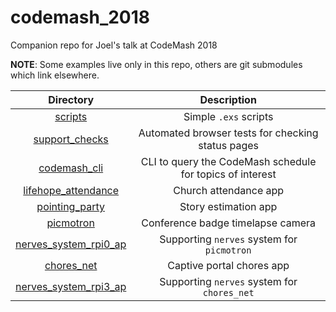 # codemash_2018

Companion repo for Joel's talk at CodeMash 2018

**NOTE**: Some examples live only in this repo, others are git submodules which link elsewhere.


| Directory     | Description   |
|:-------------:|:-------------:|
| [scripts ](https://github.com/joelbyler/codemash_2018/tree/master/scripts) | Simple `.exs` scripts |
| [support_checks ](https://github.com/joelbyler/codemash_2018/tree/master/support_checks) | Automated browser tests for checking status pages |
| [codemash_cli ](https://github.com/joelbyler/codemash_2018/tree/master/codemash_cli) | CLI to query the CodeMash schedule for topics of interest |
| [lifehope_attendance ](https://github.com/lifehopechurch/lifehope_attendance) | Church attendance app |
| [pointing_party ](https://github.com/joelbyler/pointing_party) | Story estimation app |
| [picmotron ](https://github.com/joelbyler/X) | Conference badge timelapse  camera |
| [nerves_system_rpi0_ap ](https://github.com/joelbyler/nerves_system_rpi3_ap) | Supporting `nerves` system for `picmotron` |
| [chores_net](https://github.com/joelbyler/elixir_conf_chores) | Captive portal chores app |
| [nerves_system_rpi3_ap ](https://github.com/joelbyler/nerves_system_rpi3_ap) | Supporting `nerves` system for `chores_net` |
